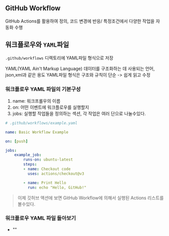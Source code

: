 ## GitHub Workflow
GitHub Actions를 활용하여 정의, 코드 변경에 반응/ 특정조건에서 다양한 작업을 자동화 수행

## 워크플로우와 `YAML`파일
`.github/workflows` 디렉토리에 YAML파일 형식으로 저장

YAML(YAML Ain't Markup Language) 데이터를 구조화하는 데 사용되는 언어, json,xml과 같은 용도 YAML파일 형식은 구조와 규칙이 단순 -> 쉽게 읽고 수정

### **워크플로우 YAML 파일의 기본구성**
1. name: 워크프롤우의 이름
2. on: 어떤 이벤트에 워크플로우를 실행할지
3. jobs: 실행할 작업들을 정의하는 섹션, 각 작업은 여러 단으로 나눌수있다.

```yaml
# .github/workflows/example.yaml

name: Basic Workflow Example

on: [push]

jobs:
	example_job:
		runs-on: ubuntu-latest
		steps:
		- name: Checkout code
		  uses: actions/checkout@v3

		- name: Print Hello
		  run: echo "Hello, GitHub!"
```
> 이제 깃허브 액션에 보면 GitHub Workflow에 의해서 실행된 Actions 리스트를 볼수있다.

### **워크플로우 YAML 파일 돌아보기**
- ""